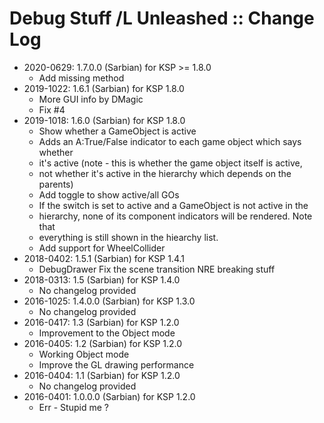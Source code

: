 # Debug Stuff /L Unleashed :: Change Log

* 2020-0629: 1.7.0.0 (Sarbian) for KSP >= 1.8.0
	+ Add missing method
* 2019-1022: 1.6.1 (Sarbian) for KSP 1.8.0
	+ More GUI info by DMagic
	+ Fix #4
* 2019-1018: 1.6.0 (Sarbian) for KSP 1.8.0
	+ Show whether a GameObject is active
	+ Adds an A:True/False indicator to each game object which says whether
	+ it's active (note - this is whether the game object itself is active,
	+ not whether it's active in the hierarchy which depends on the parents)
	+ Add toggle to show active/all GOs
	+ If the switch is set to active and a GameObject is not active in the
	+ hierarchy, none of its component indicators will be rendered.  Note that
	+ everything is still shown in the hiearchy list.
	+ Add support for WheelCollider
* 2018-0402: 1.5.1 (Sarbian) for KSP 1.4.1
	+ DebugDrawer Fix the scene transition NRE breaking stuff
* 2018-0313: 1.5 (Sarbian) for KSP 1.4.0
	+ No changelog provided
* 2016-1025: 1.4.0.0 (Sarbian) for KSP 1.3.0
	+ No changelog provided
* 2016-0417: 1.3 (Sarbian) for KSP 1.2.0
	+ Improvement to the Object mode
* 2016-0405: 1.2 (Sarbian) for KSP 1.2.0
	+ Working Object mode
	+ Improve the GL drawing performance
* 2016-0404: 1.1 (Sarbian) for KSP 1.2.0
	+ No changelog provided
* 2016-0401: 1.0.0.0 (Sarbian) for KSP 1.2.0
	+ Err - Stupid me ?
